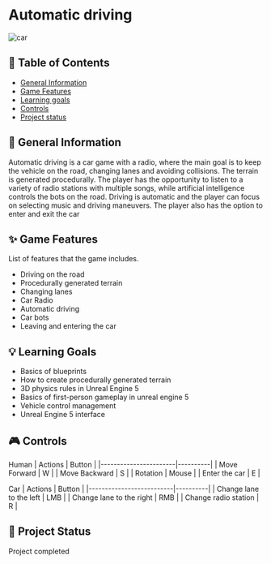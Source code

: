 # Automatic driving



![car](https://github.com/ZuzRad/UnrealEngine-Automatic-driving/assets/107064508/0cdf52b1-e637-4724-a9b6-7f95691fc339)


## 📖 Table of Contents
* [General Information](https://github.com/ZuzRad/UnrealEngine-Automatic-driving#-general-information)
* [Game Features](https://github.com/ZuzRad/UnrealEngine-Automatic-drivinge#-game-features)
* [Learning goals](https://github.com/ZuzRad/UnrealEngine-Automatic-driving#-learning-goals)
* [Controls](https://github.com/ZuzRad/UnrealEngine-Automatic-driving#-controls)
* [Project status](https://github.com/ZuzRad/UnrealEngine-Automatic-driving#-project-status)

## 📝 General Information
Automatic driving is a car game with a radio, where the main goal is to keep the vehicle on the road, changing lanes and avoiding collisions. The terrain is generated procedurally. The player has the opportunity to
listen to a variety of radio stations with multiple songs, while artificial intelligence controls the bots on the road. Driving is automatic and the player can focus on selecting music and driving maneuvers. The player 
also has the option to enter and exit the car
## ✨ Game Features
List of features that the game includes.
- Driving on the road
- Procedurally generated terrain
- Changing lanes
- Car Radio
- Automatic driving
- Car bots
- Leaving and entering the car

## 💡 Learning Goals
- Basics of blueprints
- How to create procedurally generated terrain
- 3D physics rules in Unreal Engine 5
- Basics of first-person gameplay in unreal engine 5
- Vehicle control management
- Unreal Engine 5 interface


## 🎮 Controls
Human
| Actions               | Button   |
|-----------------------|----------|
| Move Forward          | W        |
| Move Backward         | S        |
| Rotation              | Mouse    |
| Enter the car         | E        |

Car
| Actions                  | Button   |
|--------------------------|----------|
| Change lane to the left  | LMB      |
| Change lane to the right | RMB      |
| Change radio station     | R        |

## 🌱 Project Status
Project completed
